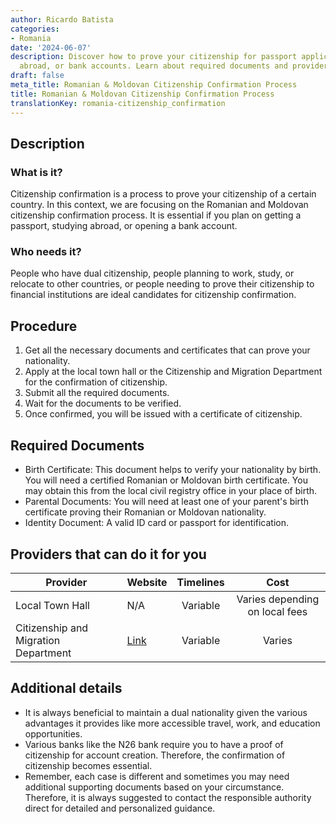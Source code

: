 ```yaml
---
author: Ricardo Batista
categories:
- Romania
date: '2024-06-07'
description: Discover how to prove your citizenship for passport applications, studying
  abroad, or bank accounts. Learn about required documents and providers involved.
draft: false
meta_title: Romanian & Moldovan Citizenship Confirmation Process
title: Romanian & Moldovan Citizenship Confirmation Process
translationKey: romania-citizenship_confirmation
---
```



## Description
### What is it?
Citizenship confirmation is a process to prove your citizenship of a certain country. In this context, we are focusing on the Romanian and Moldovan citizenship confirmation process. It is essential if you plan on getting a passport, studying abroad, or opening a bank account.

### Who needs it?
People who have dual citizenship, people planning to work, study, or relocate to other countries, or people needing to prove their citizenship to financial institutions are ideal candidates for citizenship confirmation.

## Procedure
1. Get all the necessary documents and certificates that can prove your nationality.
2. Apply at the local town hall or the Citizenship and Migration Department for the confirmation of citizenship.
3. Submit all the required documents.
4. Wait for the documents to be verified.
5. Once confirmed, you will be issued with a certificate of citizenship.

## Required Documents
- Birth Certificate: This document helps to verify your nationality by birth. You will need a certified Romanian or Moldovan birth certificate. You may obtain this from the local civil registry office in your place of birth.
- Parental Documents: You will need at least one of your parent's birth certificate proving their Romanian or Moldovan nationality.
- Identity Document: A valid ID card or passport for identification.

## Providers that can do it for you
| Provider               |           Website          |      Timelines     |        Cost       |
| ---------------------- |  ------------------------- | :-----------------:| :---------------: |  
|  Local Town Hall       |          N/A               |     Variable       |        Varies depending on local fees |
| Citizenship and Migration Department| [Link](http://igi.mai.gov.ro)     |      Variable      |       Varies     |   

## Additional details
- It is always beneficial to maintain a dual nationality given the various advantages it provides like more accessible travel, work, and education opportunities.
- Various banks like the N26 bank require you to have a proof of citizenship for account creation. Therefore, the confirmation of citizenship becomes essential.
- Remember, each case is different and sometimes you may need additional supporting documents based on your circumstance. Therefore, it is always suggested to contact the responsible authority direct for detailed and personalized guidance.